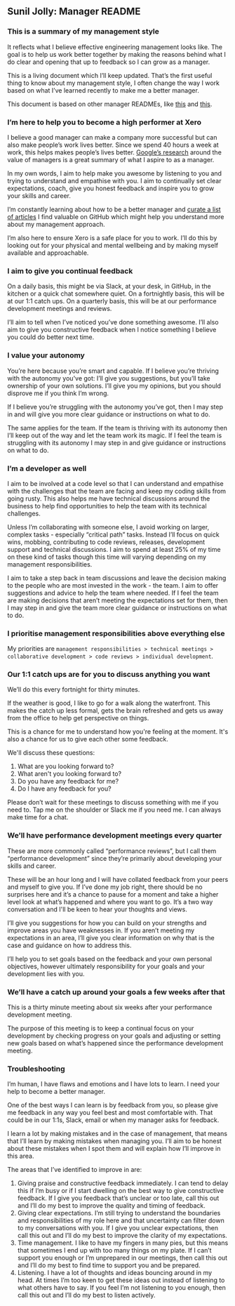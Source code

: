 ## Sunil Jolly: Manager README

### This is a summary of my management style
It reflects what I believe effective engineering management looks like. The goal is to help us work better together by making the reasons behind what I do clear and opening that up to feedback so I can grow as a manager.

This is a living document which I’ll keep updated. That’s the first useful thing to know about my management style, I often change the way I work based on what I’ve learned recently to make me a better manager.

This document is based on other manager READMEs, like [this](https://matthewnewkirk.com/2017/09/20/share-your-manager-readme/) and [this](https://docs.google.com/presentation/d/1RBnVvwJm7YBD2JZZ7y4HuQYf8pIx5ULKz4KIj3_uCDY/edit#slide=id.p).


### I’m here to help you to become a high performer at Xero
I believe a good manager can make a company more successful but can also make people’s work lives better. Since we spend 40 hours a week at work, this helps makes people’s lives better. [Google’s research](https://www.inc.com/david-van-rooy/take-a-sneak-peak-inside-google-and-its-world-without-managers.html) around the value of managers is a great summary of what I aspire to as a manager.

In my own words, I aim to help make you awesome by listening to you and trying to understand and empathise with you. I aim to continually set clear expectations, coach, give you honest feedback and inspire you to grow your skills and career.

I’m constantly learning about how to be a better manager and [curate a list of articles](CURATED_ARTICLES.md) I find valuable on GitHub which might help you understand more about my management approach.

I’m also here to ensure Xero is a safe place for you to work. I’ll do this by looking out for your physical and mental wellbeing and by making myself available and approachable.


### I aim to give you continual feedback
On a daily basis, this might be via Slack, at your desk, in GitHub, in the kitchen or a quick chat somewhere quiet. On a fortnightly basis, this will be at our 1:1 catch ups. On a quarterly basis, this will be at our performance development meetings and reviews.

I’ll aim to tell when I’ve noticed you’ve done something awesome. I’ll also aim to give you constructive feedback when I notice something I believe you could do better next time.


### I value your autonomy
You’re here because you’re smart and capable.
If I believe you’re thriving with the autonomy you've got:
I’ll give you suggestions, but you’ll take ownership of your own solutions.
I’ll give you my opinions, but you should disprove me if you think I’m wrong.

If I believe you’re struggling with the autonomy you’ve got, then I may step in and will give you more clear guidance or instructions on what to do.

The same applies for the team. If the team is thriving with its autonomy then I’ll keep out of the way and let the team work its magic. If I feel the team is struggling with its autonomy I may step in and give guidance or instructions on what to do.


### I’m a developer as well
I aim to be involved at a code level so that I can understand and empathise with the challenges that the team are facing and keep my coding skills from going rusty. This also helps me have technical discussions around the business to help find opportunities to help the team with its technical challenges.

Unless I’m collaborating with someone else, I avoid working on larger, complex tasks - especially “critical path” tasks. Instead I’ll focus on quick wins, mobbing, contributing to code reviews, releases, development support and technical discussions. I aim to spend at least 25% of my time on these kind of tasks though this time will varying depending on my management responsibilities.

I aim to take a step back in team discussions and leave the decision making to the people who are most invested in the work - the team. I aim to offer suggestions and advice to help the team where needed. If I feel the team are making decisions that aren’t meeting the expectations set for them, then I may step in and give the team more clear guidance or instructions on what to do.


### I prioritise management responsibilities above everything else
My priorities are `management responsibilities > technical meetings > collaborative development > code reviews > individual development`.


### Our 1:1 catch ups are for you to discuss anything you want
We’ll do this every fortnight for thirty minutes.

If the weather is good, I like to go for a walk along the waterfront. This makes the catch up less formal, gets the brain refreshed and gets us away from the office to help get perspective on things. 

This is a chance for me to understand how you're feeling at the moment. It's also a chance for us to give each other some feedback.

We'll discuss these questions:
1. What are you looking forward to?
1. What aren't you looking forward to?
1. Do you have any feedback for me?
1. Do I have any feedback for you?

Please don’t wait for these meetings to discuss something with me if you need to. Tap me on the shoulder or Slack me if you need me. I can always make time for a chat.


### We’ll have performance development meetings every quarter
These are more commonly called “performance reviews”, but I call them “performance development” since they’re primarily about developing your skills and career.

These will be an hour long and I will have collated feedback from your peers and myself to give you. If I’ve done my job right, there should be no surprises here and it’s a chance to pause for a moment and take a higher level look at what’s happened and where you want to go. It’s a two way conversation and I'll be keen to hear your thoughts and views. 

I’ll give you suggestions for how you can build on your strengths and improve areas you have weaknesses in. If you aren’t meeting my expectations in an area, I’ll give you clear information on why that is the case and guidance on how to address this.

I’ll help you to set goals based on the feedback and your own personal objectives, however ultimately responsibility for your goals and your development lies with you.


### We’ll have a catch up around your goals a few weeks after that
This is a thirty minute meeting about six weeks after your performance development meeting. 

The purpose of this meeting is to keep a continual focus on your development by checking progress on your goals and adjusting or setting new goals based on what’s happened since the performance development meeting.


### Troubleshooting
I’m human, I have flaws and emotions and I have lots to learn. I need your help to become a better manager.

One of the best ways I can learn is by feedback from you, so please give me feedback in any way you feel best and most comfortable with. That could be in our 1:1s, Slack, email or when my manager asks for feedback.

I learn a lot by making mistakes and in the case of management, that means that I’ll learn by making mistakes when managing you. I’ll aim to be honest about these mistakes when I spot them and will explain how I’ll improve in this area.

The areas that I’ve identified to improve in are:
1. Giving praise and constructive feedback immediately. I can tend to delay this if I’m busy or if I start dwelling on the best way to give constructive feedback. If I give you feedback that’s unclear or too late, call this out and I’ll do my best to improve the quality and timing of feedback.
1. Giving clear expectations. I’m still trying to understand the boundaries and responsibilities of my role here and that uncertainty can filter down to my conversations with you. If I give you unclear expectations, then call this out and I’ll do my best to improve the clarity of my expectations.
1. Time management. I like to have my fingers in many pies, but this means that sometimes I end up with too many things on my plate. If I can’t support you enough or I’m unprepared in our meetings, then call this out and I’ll do my best to find time to support you and be prepared.
1. Listening. I have a lot of thoughts and ideas bouncing around in my head. At times I’m too keen to get these ideas out instead of listening to what others have to say. If you feel I’m not listening to you enough, then call this out and I’ll do my best to listen actively.
